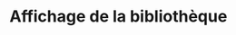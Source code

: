 
# Affichage de la bibliothèque
<!--stackedit_data:
eyJoaXN0b3J5IjpbLTI0NzI3NzkyMSw3MzA5OTgxMTZdfQ==
-->